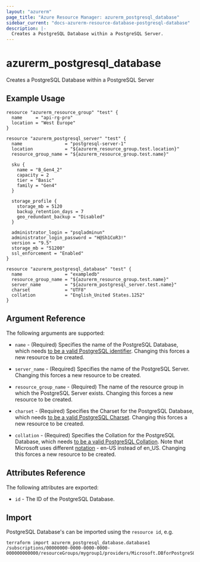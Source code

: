 ```yaml
---
layout: "azurerm"
page_title: "Azure Resource Manager: azurerm_postgresql_database"
sidebar_current: "docs-azurerm-resource-database-postgresql-database"
description: |-
  Creates a PostgreSQL Database within a PostgreSQL Server.
---
```


# azurerm\_postgresql\_database

Creates a PostgreSQL Database within a PostgreSQL Server

## Example Usage

```hcl
resource "azurerm_resource_group" "test" {
  name     = "api-rg-pro"
  location = "West Europe"
}

resource "azurerm_postgresql_server" "test" {
  name                = "postgresql-server-1"
  location            = "${azurerm_resource_group.test.location}"
  resource_group_name = "${azurerm_resource_group.test.name}"

  sku {
    name = "B_Gen4_2"
    capacity = 2
    tier = "Basic"
    family = "Gen4"
  }

  storage_profile {
    storage_mb = 5120
    backup_retention_days = 7
    geo_redundant_backup = "Disabled"
  }

  administrator_login = "psqladminun"
  administrator_login_password = "H@Sh1CoR3!"
  version = "9.5"
  storage_mb = "51200"
  ssl_enforcement = "Enabled"
}

resource "azurerm_postgresql_database" "test" {
  name                = "exampledb"
  resource_group_name = "${azurerm_resource_group.test.name}"
  server_name         = "${azurerm_postgresql_server.test.name}"
  charset             = "UTF8"
  collation           = "English_United States.1252"
}
```

## Argument Reference

The following arguments are supported:

* `name` - (Required) Specifies the name of the PostgreSQL Database, which needs [to be a valid PostgreSQL identifier](https://www.postgresql.org/docs/current/static/sql-syntax-lexical.html#SQL-SYNTAX-IDENTIFIERS). Changing this forces a
    new resource to be created.

* `server_name` - (Required) Specifies the name of the PostgreSQL Server. Changing this forces a new resource to be created.

* `resource_group_name` - (Required) The name of the resource group in which the PostgreSQL Server exists. Changing this forces a new resource to be created.

* `charset` - (Required) Specifies the Charset for the PostgreSQL Database, which needs [to be a valid PostgreSQL Charset](https://www.postgresql.org/docs/current/static/multibyte.html). Changing this forces a new resource to be created.

* `collation` - (Required) Specifies the Collation for the PostgreSQL Database, which needs [to be a valid PostgreSQL Collation](https://www.postgresql.org/docs/current/static/collation.html). Note that Microsoft uses different [notation](https://msdn.microsoft.com/library/windows/desktop/dd373814.aspx) - en-US instead of en_US. Changing this forces a new resource to be created.

## Attributes Reference

The following attributes are exported:

* `id` - The ID of the PostgreSQL Database.

## Import

PostgreSQL Database's can be imported using the `resource id`, e.g.

```shell
terraform import azurerm_postgresql_database.database1 /subscriptions/00000000-0000-0000-0000-000000000000/resourceGroups/mygroup1/providers/Microsoft.DBforPostgreSQL/servers/server1/databases/database1
```
